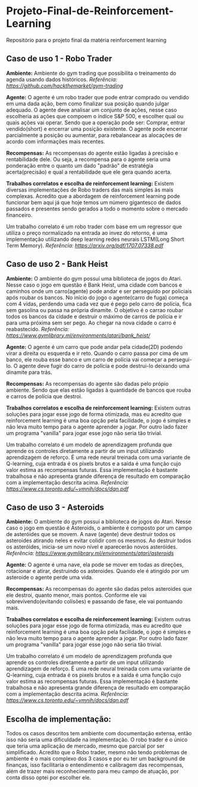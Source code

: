 # Projeto-Final-de-Reinforcement-Learning
Repositório para o projeto final da matéria reinforcement learning


## Caso de uso 1 - Robo Trader

**Ambiente:** Ambiente do gym trading que possibilita o treinamento do agenda usando dados históricos.
*Referência: https://github.com/hackthemarket/gym-trading*

**Agente:** O agente é um robo trader que pode entrar comprado ou vendido em uma dada ação, bem como finalizar sua posição quando julgar adequado. O agente deve analisar um conjunto de ações, nesse caso escolheria as ações que compoem o índice S&P 500, e escolher qual ou quais ações vai operar. Sendo que a operação pode ser: Comprar, entrar vendido(short) e encerrar uma posição existente. O agente pode encerrar parcialmente a posição ou aumentar, para rebalancear as alocações de acordo com informações mais recentes.

**Recompensas:** As recompensas do agente estão ligadas à precisão e rentabilidade dele. Ou seja, a recompensa para o agente seria uma ponderação entre o quanto um dado "padrão" de estratégia acerta(precisão) e qual a rentabilidade que ele gera quando acerta. 

**Trabalhos correlatos e escolha de reinforcement learning:** Existem diversas implementações de Robo traders das mais simples às mais complexas. Acredito que a abordagem de reinforcement learning pode funcionar bem aqui já que hoje temos um número gigantesco de dados passados e presentes sendo gerados a todo o momento sobre o mercado financeiro.

Um trabalho correlato é um robo trader com base em um regressor que utiliza o preço normalizado na entrada ao invez do retorno, é uma implementação utilizando deep learning redes neurais LSTM(Long Short Term Memory). *Referência: https://arxiv.org/pdf/1707.07338.pdf*


## Caso de uso 2 - Bank Heist 

**Ambiente:** O ambiente do gym possuí uma biblioteca de jogos do Atari. Nesse caso o jogo em questão é Bank Heist, uma cidade com bancos e caminhos onde um carro(agente) pode andar e ser perseguido por policiais após roubar os bancos. No início do jogo o agente(carro de fuga) começa com 4 vidas, perdendo uma cada vez que é pego pelo carro de polícia, fica sem gasolina ou passa na própria dinamite. O objetivo é o carrao roubar todos os bancos da cidade e destruir o máximo de carros de polícia e ir para uma próxima sem ser pego. Ao chegar na nova cidade o carro é reabastecido.
*Referência: https://www.gymlibrary.ml/environments/atari/bank_heist/*

**Agente:** O agente é um carro que pode andar pela cidade(2D) podendo virar a direita ou esquerda e ir reto. Quando o carro passa por cima de um banco, ele rouba esse banco e um carro de polícia vai começar a persegui-lo. O agente deve fugir do carro de polícia e pode destrui-lo deixando uma dinamite para trás. 

**Recompensas:** As recompensas do agente são dadas pelo própio ambiente. Sendo que elas estão ligadas à quantidade de bancos que rouba e carros de polícia que destroi. 

**Trabalhos correlatos e escolha de reinforcement learning:** Existem outras soluções para jogar esse jogo de forma otimizada, mas eu acredito que reinforcement learning é uma boa opção pela facilidade, o jogo é simples e não leva muito tempo para o agente aprender a jogar. Por outro lado fazer um programa "vanilla" para jogar esse jogo não seria tão trivial.

Um trabalho correlato é um modelo de aprendizagem profunda que aprende os controles diretamente a partir de um input utilizando aprendizagem de reforço. É uma rede neural treinada com uma variante de Q-learning, cuja entrada é os pixels brutos e a saída é uma função cujo valor estima as recompensas futuras. Essa implementação é bastante trabalhosa e não apresenta grande diferença de resultado em comparação com a implementação descrita acima.
*Referência: https://www.cs.toronto.edu/~vmnih/docs/dqn.pdf*

## Caso de uso 3 - Asteroids

**Ambiente:** O ambiente do gym possuí a biblioteca de jogos do Atari. Nesse caso o jogo em questão é Asteroids, o ambiente é composto por um campo de asteróides que se movem. A nave (agente) deve destruir todos os asteroides atirando neles e evitar colidir com os mesmos. Ao destruir todos os asteróides, inicia-se um novo nível e aparecerão novos asteróides. *Referência: https://www.gymlibrary.ml/environments/atari/asteroids*

**Agente:** O agente é uma nave, ela pode se mover em todas as direções, rotacionar e atirar, destruindo os asteroides. Quando ele é atingido por um asteroide o agente perde uma vida. 

**Recompensas:** As recompensas do agente são dadas pelos asteroides que ele destroi, quanto menor, mais pontos. Conforme ele vai sobrevivendo(evitando colisões) e passando de fase, ele vai pontuando mais. 

**Trabalhos correlatos e escolha de reinforcement learning:** Existem outras soluções para jogar esse jogo de forma otimizada, mas eu acredito que reinforcement learning é uma boa opção pela facilidade, o jogo é simples e não leva muito tempo para o agente aprender a jogar. Por outro lado fazer um programa "vanilla" para jogar esse jogo não seria tão trivial.

Um trabalho correlato é um modelo de aprendizagem profunda que aprende os controles diretamente a partir de um input utilizando aprendizagem de reforço. É uma rede neural treinada com uma variante de Q-learning, cuja entrada é os pixels brutos e a saída é uma função cujo valor estima as recompensas futuras. Essa implementação é bastante trabalhosa e não apresenta grande diferença de resultado em comparação com a implementação descrita acima.
*Referência: https://www.cs.toronto.edu/~vmnih/docs/dqn.pdf*

## Escolha de implementação:

Todos os casos descritos tem ambiente com documentação extensa, então isso não seria uma dificuldade na implementação. O robo trader é o único que teria uma aplicação de mercado, mesmo que parcial por ser simplificado. Acredito que o Robo trader, mesmo não tendo problemas de ambiente é o mais complexo dos 3 casos e por eu ter um background de finanças, isso facilitaria o entendimento e calibragem das recompensas, além de trazer mais reconhecimento para meu campo de atuação, por conta disso optei por escolher ele.
